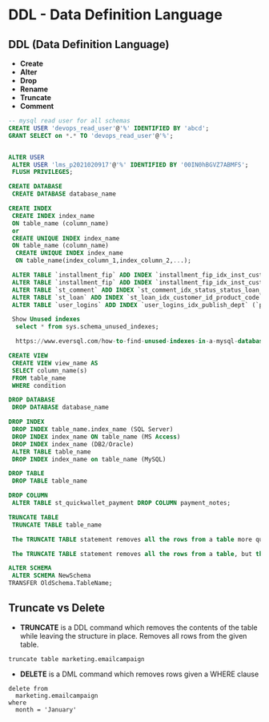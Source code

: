 # DDL - Data Definition Language

## DDL (Data Definition Language)

- **Create**
- **Alter**
- **Drop**
- **Rename**
- **Truncate**
- **Comment**

```sql
-- mysql read user for all schemas
CREATE USER 'devops_read_user'@'%' IDENTIFIED BY 'abcd';
GRANT SELECT on *.* TO 'devops_read_user'@'%';


ALTER USER
 ALTER USER 'lms_p2021020917'@'%' IDENTIFIED BY '00IN0hBGVZ7ABMFS';
 FLUSH PRIVILEGES;

CREATE DATABASE
 CREATE DATABASE database_name

CREATE INDEX
 CREATE INDEX index_name
 ON table_name (column_name)
 or
 CREATE UNIQUE INDEX index_name
 ON table_name (column_name)
  CREATE UNIQUE INDEX index_name
  ON table_name(index_column_1,index_column_2,...);

 ALTER TABLE `installment_fip` ADD INDEX `installment_fip_idx_inst_custom_is_del_inst_inst` (`inst_number`,`customer_facing`,`is_delete`,`inst_status`,`inst_date`);
 ALTER TABLE `installment_fip` ADD INDEX `installment_fip_idx_inst_custom_is_del_inst_emi_id` (`inst_number`,`customer_facing`,`is_delete`,`inst_status`,`emi_status_id`);
 ALTER TABLE `st_comment` ADD INDEX `st_comment_idx_status_status_loan_id_id` (`status_type_id`,`status_id`,`loan_id`,`id`);
 ALTER TABLE `st_loan` ADD INDEX `st_loan_idx_customer_id_product_code` (`customer_id`,`product_code`);
 ALTER TABLE `user_logins` ADD INDEX `user_logins_idx_publish_dept` (`publish`,`dept`);

 Show Unused indexes
  select * from sys.schema_unused_indexes;

  https://www.eversql.com/how-to-find-unused-indexes-in-a-mysql-database/

CREATE VIEW
 CREATE VIEW view_name AS
 SELECT column_name(s)
 FROM table_name
 WHERE condition

DROP DATABASE
 DROP DATABASE database_name

DROP INDEX
 DROP INDEX table_name.index_name (SQL Server)
 DROP INDEX index_name ON table_name (MS Access)
 DROP INDEX index_name (DB2/Oracle)
 ALTER TABLE table_name
 DROP INDEX index_name on table_name (MySQL)

DROP TABLE
 DROP TABLE table_name

DROP COLUMN
 ALTER TABLE st_quickwallet_payment DROP COLUMN payment_notes;

TRUNCATE TABLE
 TRUNCATE TABLE table_name

 The TRUNCATE TABLE statement removes all the rows from a table more quickly than a DELETE. Logically, TRUNCATE TABLE is similar to the DELETE statement with no WHERE clause.

 The TRUNCATE TABLE statement removes all the rows from a table, but the table structure and its columns, constraints, indexes, and so on remain intact.

ALTER SCHEMA
 ALTER SCHEMA NewSchema
TRANSFER OldSchema.TableName;
```

## Truncate vs Delete

- **TRUNCATE** is a DDL command which removes the contents of the table while leaving the structure in place. Removes all rows from the given table.

```
truncate table marketing.emailcampaign
```

- **DELETE** is a DML command which removes rows given a WHERE clause

```
delete from
  marketing.emailcampaign
where
  month = 'January'
```
